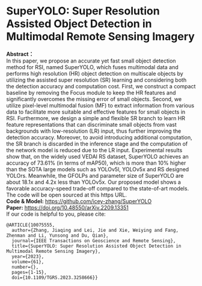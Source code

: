 # SuperYOLO: Super Resolution Assisted Object Detection in Multimodal Remote Sensing Imagery
**Abstract：** <br />
In this paper, we propose an accurate yet fast small object detection method for RSI, named SuperYOLO, which fuses multimodal data and performs high resolution (HR) object detection on multiscale objects by utilizing the assisted super resolution (SR) learning and considering both the detection accuracy and computation cost. First, we construct a compact baseline by removing the Focus module to keep the HR features and significantly overcomes the missing error of small objects. Second, we utilize pixel-level multimodal fusion (MF) to extract information from various data to facilitate more suitable and effective features for small objects in RSI. Furthermore, we design a simple and flexible SR branch to learn HR feature representations that can discriminate small objects from vast backgrounds with low-resolution (LR) input, thus further improving the detection accuracy. Moreover, to avoid introducing additional computation, the SR branch is discarded in the inference stage and the computation of the network model is reduced due to the LR input. Experimental results show that, on the widely used VEDAI RS dataset, SuperYOLO achieves an accuracy of 73.61% (in terms of mAP50), which is more than 10% higher than the SOTA large models such as YOLOv5l, YOLOv5x and RS designed YOLOrs. Meanwhile, the GFOLPs and parameter size of SuperYOLO are about 18.1x and 4.2x less than YOLOv5x. Our proposed model shows a favorable accuracy-speed trade-off compared to the state-of-art models. The code will be open sourced at this https URL. <br />
**Code & Model:** https://github.com/icey-zhang/SuperYOLO <br />
**Paper:** https://doi.org/10.48550/arXiv.2209.13351
<br />
If our code is helpful to you, please cite:
```
@ARTICLE{10075555,
  author={Zhang, Jiaqing and Lei, Jie and Xie, Weiying and Fang, Zhenman and Li, Yunsong and Du, Qian},
  journal={IEEE Transactions on Geoscience and Remote Sensing}, 
  title={SuperYOLO: Super Resolution Assisted Object Detection in Multimodal Remote Sensing Imagery}, 
  year={2023},
  volume={61},
  number={},
  pages={1-15},
  doi={10.1109/TGRS.2023.3258666}}
```
